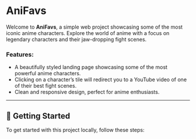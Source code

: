 # AniFavs

Welcome to **AniFavs**, a simple web project showcasing some of the most iconic anime characters. Explore the world of anime with a focus on legendary characters and their jaw-dropping fight scenes.

### Features:
- A beautifully styled landing page showcasing some of the most powerful anime characters.
- Clicking on a character’s tile will redirect you to a YouTube video of one of their best fight scenes.
- Clean and responsive design, perfect for anime enthusiasts.

---

## 🚀 **Getting Started**

To get started with this project locally, follow these steps:
